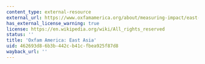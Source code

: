 ```yaml
---
content_type: external-resource
external_url: https://www.oxfamamerica.org/about/measuring-impact/east-asia-communities-affected-by-mining-and-drilling/
has_external_license_warning: true
license: https://en.wikipedia.org/wiki/All_rights_reserved
status: ''
title: 'Oxfam America: East Asia'
uid: 462693d8-6b3b-442c-b41c-fbea925f87d8
wayback_url: ''
---
```

